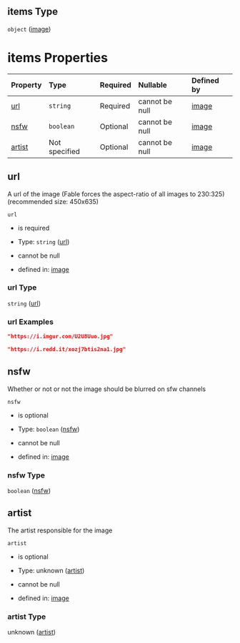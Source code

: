 ## items Type

`object` ([image](image-image.md))

# items Properties

| Property          | Type          | Required | Nullable       | Defined by                                                                                             |
| :---------------- | :------------ | :------- | :------------- | :----------------------------------------------------------------------------------------------------- |
| [url](#url)       | `string`      | Required | cannot be null | [image](image-image-properties-url.md "https://fable.deno.dev/image.json#/items/properties/url")       |
| [nsfw](#nsfw)     | `boolean`     | Optional | cannot be null | [image](image-image-properties-nsfw.md "https://fable.deno.dev/image.json#/items/properties/nsfw")     |
| [artist](#artist) | Not specified | Optional | cannot be null | [image](image-image-properties-artist.md "https://fable.deno.dev/image.json#/items/properties/artist") |

## url

A url of the image (Fable forces the aspect-ratio of all images to 230:325) (recommended size: 450x635)

`url`

*   is required

*   Type: `string` ([url](image-image-properties-url.md))

*   cannot be null

*   defined in: [image](image-image-properties-url.md "https://fable.deno.dev/image.json#/items/properties/url")

### url Type

`string` ([url](image-image-properties-url.md))

### url Examples

```json
"https://i.imgur.com/U2U8Uuo.jpg"
```

```json
"https://i.redd.it/xozj7btis2na1.jpg"
```

## nsfw

Whether or not or not the image should be blurred on sfw channels

`nsfw`

*   is optional

*   Type: `boolean` ([nsfw](image-image-properties-nsfw.md))

*   cannot be null

*   defined in: [image](image-image-properties-nsfw.md "https://fable.deno.dev/image.json#/items/properties/nsfw")

### nsfw Type

`boolean` ([nsfw](image-image-properties-nsfw.md))

## artist

The artist responsible for the image

`artist`

*   is optional

*   Type: unknown ([artist](image-image-properties-artist.md))

*   cannot be null

*   defined in: [image](image-image-properties-artist.md "https://fable.deno.dev/image.json#/items/properties/artist")

### artist Type

unknown ([artist](image-image-properties-artist.md))
